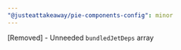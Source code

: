 ```yaml
---
"@justeattakeaway/pie-components-config": minor
---
```


[Removed] - Unneeded `bundledJetDeps` array
